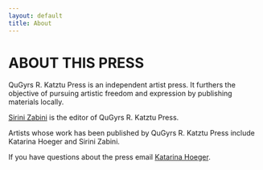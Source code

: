 ```yaml
---
layout: default
title: About
---
```

# ABOUT THIS PRESS

QuGyrs R. Katztu Press is an independent artist press. It furthers the objective
of pursuing artistic freedom and expression by publishing materials locally.

[Sirini Zabini](mailto:sirinizabini@gmail.com ) is the editor of QuGyrs R. Katztu Press.

Artists whose work has been published by QuGyrs R. Katztu Press include Katarina Hoeger and Sirini Zabini.

If you have questions about the press email [Katarina Hoeger](mailto:katarina@katarinahoeger.com).
